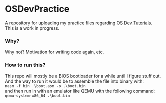 # OSDevPractice
A repository for uploading my practice files regarding [OS Dev Tutorials](https://wiki.osdev.org/Babystep1). <br>
This is a work in progress.

### Why?
Why not? Motivation for writing code again, etc.

### How to run this?
This repo will mostly be a BIOS bootloader for a while until I figure stuff out. And the way to run it would be to assemble the file into binary with: <br>
`nasm -f bin .\boot.asm -o .\boot.bin` <br>
and then run in with an emulator like QEMU with the following command: <br>
`qemu-system-x86_64 .\boot.bin`

